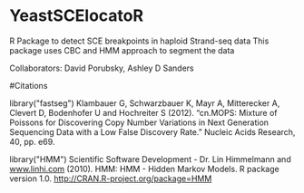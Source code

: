 # YeastSCElocatoR
R Package to detect SCE breakpoints in haploid Strand-seq data
This package uses CBC and HMM approach to segment the data

Collaborators: David Porubsky, Ashley D Sanders

#Citations

library("fastseg")
Klambauer G, Schwarzbauer K, Mayr A, Mitterecker A, Clevert D, Bodenhofer U and Hochreiter S (2012). “cn.MOPS: Mixture of Poissons for Discovering Copy Number Variations in Next Generation Sequencing Data with a Low False Discovery Rate.” Nucleic Acids Research, 40, pp. e69. 

library("HMM")
Scientific Software Development - Dr. Lin Himmelmann and www.linhi.com (2010). HMM: HMM - Hidden Markov Models. R package version 1.0. http://CRAN.R-project.org/package=HMM
